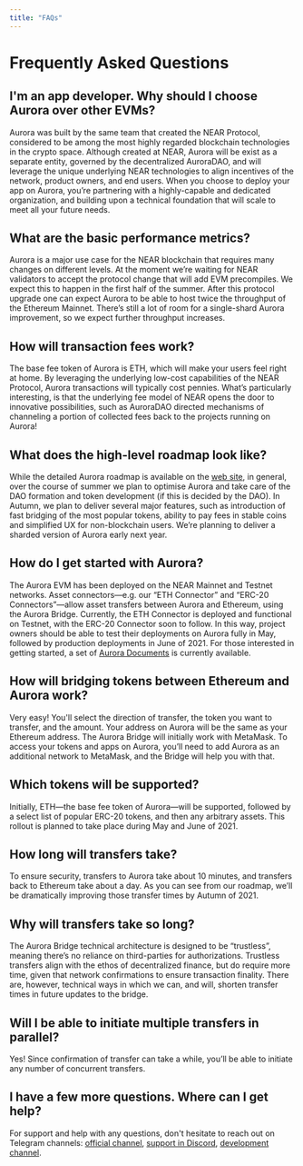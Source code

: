 ```yaml
---
title: "FAQs"
---
```


# Frequently Asked Questions

## I'm an app developer. Why should I choose Aurora over other EVMs?

Aurora was built by the same team that created the NEAR Protocol, considered to be among the most highly regarded blockchain technologies in the crypto space.
Although created at NEAR, Aurora will be exist as a separate entity, governed by the decentralized AuroraDAO, and will leverage the unique underlying NEAR technologies to
align incentives of the network, product owners, and end users.
When you choose to deploy your app on Aurora, you’re partnering with a highly-capable and dedicated organization, and
building upon a technical foundation that will scale to meet all your future needs.

## What are the basic performance metrics?

Aurora is a major use case for the NEAR blockchain that requires many changes on different levels.
At the moment we’re waiting for NEAR validators to accept the protocol change that will add EVM precompiles.
We expect this to happen in the first half of the summer.
After this protocol upgrade one can expect Aurora to be able to host twice the throughput of the Ethereum Mainnet.
There’s still a lot of room for a single-shard Aurora improvement, so we expect further throughput increases.

## How will transaction fees work?

The base fee token of Aurora is ETH, which will make your users feel right at home.
By leveraging the underlying low-cost capabilities of the NEAR Protocol, Aurora transactions will typically cost pennies.
What’s particularly interesting, is that the underlying fee model of NEAR opens the door to innovative possibilities, such as
AuroraDAO directed mechanisms of channeling a portion of collected fees back to the projects running on Aurora!

## What does the high-level roadmap look like?

While the detailed Aurora roadmap is available on the [web site], in general,
over the course of summer we plan to optimise Aurora and take care of the DAO formation and token development (if this is decided by the DAO).
In Autumn, we plan to deliver several major features, such as introduction of fast bridging of the most popular tokens,
ability to pay fees in stable coins and simplified UX for non-blockchain users. We’re planning to deliver a sharded version of Aurora early next year.

[web site]:  https://aurora.dev/about

## How do I get started with Aurora?

The Aurora EVM has been deployed on the NEAR Mainnet and Testnet networks.
Asset connectors—e.g. our “ETH Connector” and “ERC-20 Connectors”—allow asset transfers between Aurora and Ethereum, using the Aurora Bridge.
Currently, the ETH Connector is deployed and functional on Testnet, with the ERC-20 Connector soon to follow.
In this way, project owners should be able to test their deployments on Aurora fully in May, followed by production deployments in June of 2021.
For those interested in getting started, a set of [Aurora Documents] is currently available.

[Aurora Documents]: https://doc.aurora.dev/

## How will bridging tokens between Ethereum and Aurora work?

Very easy! You'll select the direction of transfer, the token you want to transfer, and the amount.
Your address on Aurora will be the same as your Ethereum address. The Aurora Bridge will initially work with MetaMask.
To access your tokens and apps on Aurora, you’ll need to add Aurora as an additional network to MetaMask, and the Bridge will help you with that.

## Which tokens will be supported?

Initially, ETH—the base fee token of Aurora—will be supported, followed by a select list of popular ERC-20 tokens, and then any arbitrary assets.
This rollout is planned to take place during May and June of 2021.

## How long will transfers take?

To ensure security, transfers to Aurora take about 10 minutes, and transfers back to Ethereum take about a day.
As you can see from our roadmap, we’ll be dramatically improving those transfer times by Autumn of 2021.

## Why will transfers take so long?

The Aurora Bridge technical architecture is designed to be “trustless”, meaning there’s no reliance on third-parties for authorizations.
Trustless transfers align with the ethos of decentralized finance, but do require more time, given that network confirmations to ensure transaction finality.
There are, however, technical ways in which we can, and will, shorten transfer times in future updates to the bridge.

## Will I be able to initiate multiple transfers in parallel?

Yes! Since confirmation of transfer can take a while, you’ll be able to initiate any number of concurrent transfers.

## I have a few more questions. Where can I get help?

For support and help with any questions, don't hesitate to reach out on Telegram channels: [official channel], [support in Discord], [development channel].

[official channel]:    https://t.me/auroraisnear
[support in Discord]:  https://discord.aurora.dev/
[development channel]: https://t.me/auroraisneardev
